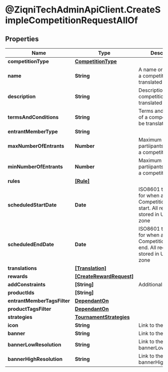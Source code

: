 # @ZiqniTechAdminApiClient.CreateSimpleCompetitionRequestAllOf

## Properties

Name | Type | Description | Notes
------------ | ------------- | ------------- | -------------
**competitionType** | [**CompetitionType**](CompetitionType.md) |  | 
**name** | **String** | A name or a name of a competition. Can be translated | 
**description** | **String** | Description of the competition. Can be translated | [optional] 
**termsAndConditions** | **String** | Terms and conditions of a competition. Can be translated | [optional] 
**entrantMemberType** | **String** |  | [optional] 
**maxNumberOfEntrants** | **Number** | Maximum number of partiipants allowed in a competition | [optional] 
**minNumberOfEntrants** | **Number** | Maximum number of partiipants allowed in a competition | 
**rules** | [**[Rule]**](Rule.md) |  | [optional] 
**scheduledStartDate** | **Date** | ISO8601 timestamp for when a Competition should start. All records are stored in UTC time zone | 
**scheduledEndDate** | **Date** | ISO8601 timestamp for when a Competition should end. All records are stored in UTC time zone | 
**translations** | [**[Translation]**](Translation.md) |  | [optional] 
**rewards** | [**[CreateRewardRequest]**](CreateRewardRequest.md) |  | [optional] 
**addConstraints** | **[String]** | Additional constraints | [optional] 
**productIds** | **[String]** |  | 
**entrantMemberTagsFilter** | [**DependantOn**](DependantOn.md) |  | [optional] 
**productTagsFilter** | [**DependantOn**](DependantOn.md) |  | [optional] 
**strategies** | [**TournamentStrategies**](TournamentStrategies.md) |  | [optional] 
**icon** | **String** | Link to the icon | [optional] 
**banner** | **String** | Link to the banner | [optional] 
**bannerLowResolution** | **String** | Link to the bannerLowResolution | [optional] 
**bannerHighResolution** | **String** | Link to the bannerHighResolution | [optional] 


